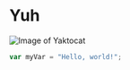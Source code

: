 # Yuh

![Image of Yaktocat](https://octodex.github.com/images/yaktocat.png)


``` javascript
var myVar = "Hello, world!";
```
